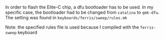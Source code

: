 In order to flash the Elite-C chip, a dfu bootloader has to be used. In my specific case, the bootloader had to be changed from `catalina` to `qmk-dfu`. The setting was found in `keyboards/ferris/sweep/rules.mk`

Note: the specified rules file is used because I compiled with the `ferris-sweep` keyboard
